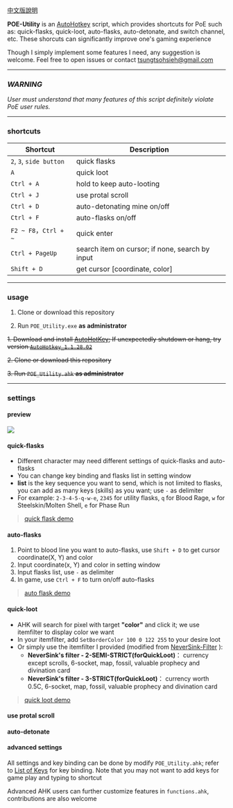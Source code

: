 [中文版說明](https://github.com/heyfey/POE_Utility/blob/master/README.md)

**POE-Utility** is an [AutoHotkey](https://www.autohotkey.com/) script, which provides shortcuts for PoE such as: quick-flasks, quick-loot, auto-flasks, auto-detonate, and switch channel, etc. These shorcuts can significantly improve one's gaming experience

Though I simply implement some features I need, any suggestion is welcome. Feel free to open issues or contact tsungtsohsieh@gmail.com

---

### *WARNING* ###

*User must understand that many features of this script definitely violate PoE user rules.*

---

### shortcuts ###

|Shortcut|Description|
|---    |---    |
| `2`, `3`, `side button`      | quick flasks
| `A`      | quick loot
| `Ctrl + A`      | hold to keep auto-looting
| `Ctrl + J`      | use protal scroll 
| `Ctrl + D`      | auto-detonating mine on/off
| `Ctrl + F`      | auto-flasks on/off
| `F2 ~ F8`，`Ctrl + ~` | quick enter |
| `Ctrl + PageUp`      | search item on cursor; if none, search by input
| `Shift + D`      | get cursor [coordinate, color]

---

### usage ###

1. Clone or download this repository

2. Run `POE_Utility.exe` **as administrator**

~~1. Download and install [AutoHotKey](https://www.autohotkey.com/); If unexpectedly shutdown or hang, try version [`AutoHotkey_1.1.28.02`](https://www.autohotkey.com/download/1.1/)~~

~~2. Clone or download this repository~~

~~3. Run `POE_Utility.ahk` **as administrator**~~

---

### settings ###

#### preview ####

![](https://i.imgur.com/KKYFncG.png)

#### quick-flasks ####

+ Different character may need different settings of quick-flasks and auto-flasks
+ You can change key binding and flasks list in setting window
+ **list** is the key sequence you want to send, which is not limited to flasks, you can add as many keys (skills) as you want; use `-` as delimiter 
+ For example: `2-3-4-5-q-w-e`, `2345` for utility flasks, `q` for Blood Rage, `w` for Steelskin/Molten Shell, `e` for Phase Run

<blockquote class="imgur-embed-pub" lang="en" data-id="a/yp8D0kz"  ><a href="//imgur.com/a/yp8D0kz">quick flask demo</a></blockquote>

#### auto-flasks ####

1. Point to blood line you want to auto-flasks, use `Shift + D` to get cursor coordinate(X, Y) and color
2. Input coordinate(x, Y) and color in setting window
3. Input flasks list, use `-` as delimiter
4. In game, use `Ctrl + F` to turn on/off auto-flasks

<blockquote class="imgur-embed-pub" lang="en" data-id="a/a79rwEU"  ><a href="//imgur.com/a/a79rwEU">auto flask demo</a></blockquote>

#### quick-loot ####

+ AHK will search for pixel with target **"color"** and click it; we use itemfilter to display color we want
+ In your itemfilter, add `SetBorderColor 100 0 122 255` to your desire loot
+ Or simply use the itemfilter I provided (modified from [NeverSink-Filter](https://github.com/NeverSinkDev/NeverSink-Filter) ):
    + **NeverSink's filter - 2-SEMI-STRICT(forQuickLoot)**： currency except scrolls, 6-socket, map, fossil, valuable prophecy and divination card
    + **NeverSink's filter - 3-STRICT(forQuickLoot)**： currency worth 0.5C, 6-socket, map, fossil, valuable prophecy and divination card

<blockquote class="imgur-embed-pub" lang="en" data-id="a/ZtkeSUo"  ><a href="//imgur.com/a/ZtkeSUo">quick loot demo</a></blockquote>

#### use protal scroll ####

#### auto-detonate ####

#### advanced settings ####
All settings and key binding can be done by modify `POE_Utility.ahk`;
refer to [List of Keys](https://autohotkey.com/docs/KeyList.htm) for key binding. Note that you may not want to add keys for game play and typing to shortcut

Advanced AHK users can further customize features in `functions.ahk`, contributions are also welcome


